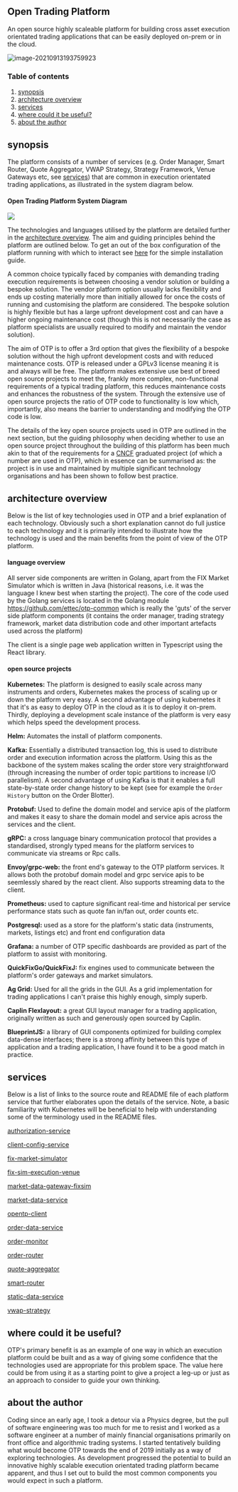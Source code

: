 ## Open Trading Platform 

An open source highly scaleable platform for building cross asset execution orientated trading applications that can be easily deployed on-prem or in the cloud.

![image-20210913193759923](react-frontend-screenshot.png)



### Table of contents
1. [synopsis](#synopsis)
2. [architecture overview](#architectureoverview)
3. [services](#services)
4. [where could it be useful?](#wherecoulditbeuseful)
5. [about the author](#abouttheauthor)

## synopsis <a name="synopsis"></a>

The platform consists of a number of services (e.g. Order Manager, Smart Router, Quote Aggregator, VWAP Strategy, Strategy Framework, Venue Gateways etc, see [services](#services)) that are common in execution orientated trading applications, as illustrated in the system diagram below.

#### Open Trading Platform System Diagram

![](otp-system-diagram.png)



The technologies and languages utilised by the platform are detailed further in the [architecture overview](#architectureoverview).  The aim and guiding principles behind the platform are outlined below.  To get an out of the box configuration of the platform running with which to interact see [here](https://github.com/ettec/open-trading-platform/blob/master/install/README.md) for the simple installation guide.

A common choice typically faced by companies with demanding trading execution requirements  is between choosing a vendor solution or building a bespoke solution.  The vendor platform option usually lacks flexibility and ends up costing materially more than initially allowed for once the costs of running and customising the platform are considered.  The bespoke solution is highly flexible but has a large upfront development cost and can have a higher ongoing maintenance cost (though this is not necessarily the case as platform specialists are usually required to modify and maintain the vendor solution). 

The aim of OTP is to offer a 3rd option that gives the flexibility of a bespoke solution without the high upfront development costs and with reduced maintenance costs.  OTP is released under a GPLv3 license meaning it is and always will be free.  The platform makes extensive use best of breed open source projects to meet the, frankly more complex, non-functional requirements of a typical trading platform, this reduces maintenance costs and enhances the robustness of the system.  Through the extensive use of open source projects the ratio of OTP code to functionality is low which, importantly, also means the barrier to understanding and modifying the OTP code is low.

The details of the key open source projects used in OTP are outlined in the next section, but the guiding philosophy when deciding whether to use an open source project throughout the building of this platform has been much akin to that of the requirements for a [CNCF](https://www.cncf.io/) graduated project (of which a number are used in OTP), which in essence can be summarised as:  the project is in use and maintained by multiple significant technology organisations and has been shown to follow best practice.  



## architecture overview <a name="architectureoverview"></a>

Below is the list of key technologies used in OTP and a brief explanation of each technology.  Obviously such a short explanation cannot do full justice to each technology and it is primarily intended to illustrate how the technology is used and the main benefits from the point of view of the OTP platform.

#### language overview

All server side components are written in Golang, apart from the FIX Market Simulator which is written in Java (historical reasons, i.e. it was the language I knew best when starting the project).  The core of the code used by the Golang services is located in the Golang module  https://github.com/ettec/otp-common which is really the 'guts' of the server side platform components (it contains the order manager, trading strategy framework, market data distribution code and other important artefacts used across the platform) 

The client is a single page web application written in Typescript using the React library.  

#### open source projects

**Kubernetes:** The platform is designed to easily scale across many instruments and orders, Kubernetes makes the process of scaling up or down the platform very easy.  A second advantage of using kubernetes it that it's as easy to deploy OTP in the cloud as it is to deploy it on-prem.   Thirdly, deploying a development scale instance of the platform is very easy which helps speed the development process.

**Helm:** Automates the install of platform components.

**Kafka:** Essentially a distributed transaction log, this is used to distribute order and execution information across the platform.  Using this as the backbone of the system makes scaling the order store very straightforward (through increasing the number of order topic partitions to increase I/O parallelism).  A second advantage of using Kafka is that it enables a full state-by-state order change history to be kept (see for example the `Order History` button on the Order Blotter).

**Protobuf:** Used to define the domain model and service apis of the platform and makes it easy to share the domain model and service apis across the services and the client.

**gRPC:**  a cross language binary communication protocol that provides a standardised, strongly typed means for the platform services to communicate via streams or Rpc calls.

**Envoy/grpc-web:**  the front end's gateway to the OTP platform services.  It allows both the protobuf domain model and grpc service apis to be seemlessly shared by the react client.  Also supports streaming data to the client. 

**Prometheus:**  used to capture significant real-time and historical per service performance stats such as quote fan in/fan out, order counts etc. 

**Postgresql:** used as a store for the platform's static data (instruments, markets, listings etc) and front end configuration data

**Grafana:**  a number of OTP specific dashboards are provided as part of the platform to assist with monitoring.

**QuickFixGo/QuickFixJ:** fix engines used to communicate between the platform's order gateways and market simulators.

**Ag Grid:** Used for all the grids in the GUI.  As a grid implementation for trading applications I can't praise this highly enough, simply superb.  

**Caplin Flexlayout:** a great GUI layout manager for a trading application, originally written as such and generously open sourced by Caplin.

**BlueprintJS:**  a library of GUI components optimized for building complex data-dense interfaces; there is a strong affinity between this type of application and a trading application, I have found it to be a good match in practice.



## services  <a name="services"></a>

Below is a list of links to the  source route and README file of each platform service that further elaborates upon the details of the service.  Note, a basic familiarity with Kubernetes will be beneficial to help with understanding some of the terminology used in the README files.

[authorization-service](https://github.com/ettec/open-trading-platform/blob/master/go/authorization-service)

[client-config-service](https://github.com/ettec/open-trading-platform/blob/master/go/client-config-service)

[fix-market-simulator](https://github.com/ettec/open-trading-platform/blob/master/java/fixmarketsimulator)

[fix-sim-execution-venue](https://github.com/ettec/open-trading-platform/blob/master/go/execution-venues/fix-sim-execution-venue)

[market-data-gateway-fixsim](https://github.com/ettec/open-trading-platform/blob/master/go/market-data/market-data-gateway-fixsim)

[market-data-service](https://github.com/ettec/open-trading-platform/blob/master/go/market-data/market-data-service)

[opentp-client](https://github.com/ettec/open-trading-platform/blob/master/react/opentp-client)

[order-data-service](https://github.com/ettec/open-trading-platform/blob/master/go/order-data-service)

[order-monitor](https://github.com/ettec/open-trading-platform/blob/master/go/order-monitor)

[order-router](https://github.com/ettec/open-trading-platform/blob/master/go/execution-venues/order-router)

[quote-aggregator](https://github.com/ettec/open-trading-platform/tree/master/go/market-data/quote-aggregator)

[smart-router](https://github.com/ettec/open-trading-platform/tree/master/go/execution-venues/smart-router)

[static-data-service](https://github.com/ettec/open-trading-platform/blob/master/go/static-data-service)

[vwap-strategy](https://github.com/ettec/open-trading-platform/blob/master/go/execution-venues/vwap-strategy)

## where could it be useful?  <a name="wherecoulditbeuseful"></a>

OTP's primary benefit is as an example of one way in which an execution platform could be built and as a way of giving some confidence that the technologies used are appropriate for this problem space.  The value here could be from using it as a starting point to give a project a leg-up or just as an approach to consider to guide your own thinking.  

## about the author <a name="abouttheauthor"></a>

Coding since an early age, I took a detour via a Physics degree, but the pull of software engineering was too much for me to resist and I worked as a software engineer at a number of mainly financial organisations primarily on front office and algorithmic trading systems.   I started tentatively building what would become OTP towards the end of 2019 initially as a way of exploring technologies.  As development progressed the potential to build an innovative highly scalable execution orientated trading platform became apparent, and thus I set out to build the most common components you would expect in such a platform. 

